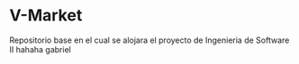 # V-Market
Repositorio base en el cual se alojara el proyecto de Ingenieria de Software II
hahaha gabriel